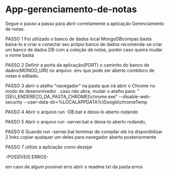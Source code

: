 # App-gerenciamento-de-notas

Segue o passo a passo para abrir corretamente a aplicação Gerenciamento de notas.

PASSO 1
Foi utilizado o banco de dados local MongoDBcompas basta baixa-lo e criar e conectar seu própio banco de dados
recomenda-se criar um banco de dados DB com a coleção de notas, porém caso queira mudar o nome basta 

PASSO 2
Definir a porta da aplicação(PORT) o caminho do banco de dados(MONGO_URI) no arquivo .env que pode ser aberto combloco de notas e editado.

PASSO 3
abrir o atalho "navegador" na pasta que irá abrir o Chrome no modo de desenvolvedor .
caso não abra, mudar o atalho para:
"[SEU_ENDEREÇO_DA_PASTA_CHROME]\chrome.exe" --disable-web-security --user-data-dir=%LOCALAPPDATA%\Google\chromeTemp

PASSO 4
Abrir o arquivo run -DB.bat e deixa-lo aberto rodando

PASSO 5
Abrir o arquivo run -server.bat e deixa-lo aberto rodando, 

PASSO 6
Quando run -server.bat terminar de compilar ele ira disponibilizar 2 links 
copiar qualquer um deles para navegador aberto posteriormente

PASSO 7
utilize a aplicação como desejar


-POSSÍVEIS ERROS-

em caso de algum possível erro abrir o readme.txt da pasta erros



